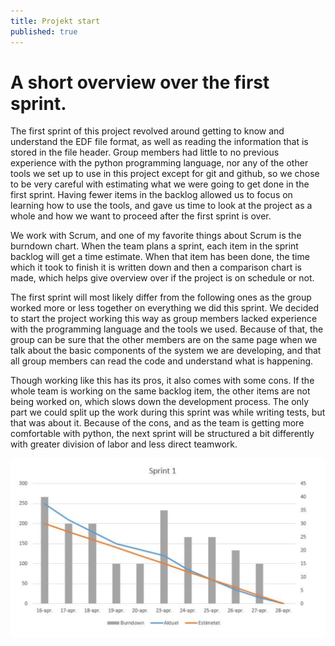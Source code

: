 ```yaml
---
title: Projekt start
published: true
---
```


# [](#header-1)A short overview over the first sprint.

The first sprint of this project revolved around getting to know and understand the EDF file format, as well as reading the information that is stored in the file header. Group members had little to no previous experience with the python programming language, nor any of the other tools we set up to use in this project except for git and github, so we chose to be very careful with estimating what we were going to get done in the first sprint. Having fewer items in the backlog allowed us to focus on learning how to use the tools, and gave us time to look at the project as a whole and how we want to proceed after the first sprint is over.

We work with Scrum, and one of my favorite things about Scrum is the burndown chart. When the team plans a sprint, each item in the sprint backlog will get a time estimate. When that item has been done, the time which it took to finish it is written down and then a comparison chart is made, which helps give overview over if the project is on schedule or not.

The first sprint will most likely differ from the following ones as the group worked more or less together on everything we did this sprint. We decided to start the project working this way as group members lacked experience with the programming language and the tools we used. Because of that, the group can be sure that the other members are on the same page when we talk about the basic components of the system we are developing, and that all group members can read the code and understand what is happening.

Though working like this has its pros, it also comes with some cons. If the whole team is working on the same backlog item, the other items are not being worked on, which slows down the development process. The only part we could split up the work during this sprint was while writing tests, but that was about it. Because of the cons, and as the team is getting more comfortable with python, the next sprint will be structured a bit differently with greater division of labor and less direct teamwork.

![burndown](\assets\burndown.jpg)



